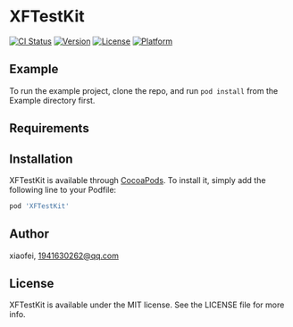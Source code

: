 # XFTestKit

[![CI Status](https://img.shields.io/travis/xiaofei/XFTestKit.svg?style=flat)](https://travis-ci.org/xiaofei/XFTestKit)
[![Version](https://img.shields.io/cocoapods/v/XFTestKit.svg?style=flat)](https://cocoapods.org/pods/XFTestKit)
[![License](https://img.shields.io/cocoapods/l/XFTestKit.svg?style=flat)](https://cocoapods.org/pods/XFTestKit)
[![Platform](https://img.shields.io/cocoapods/p/XFTestKit.svg?style=flat)](https://cocoapods.org/pods/XFTestKit)

## Example

To run the example project, clone the repo, and run `pod install` from the Example directory first.

## Requirements

## Installation

XFTestKit is available through [CocoaPods](https://cocoapods.org). To install
it, simply add the following line to your Podfile:

```ruby
pod 'XFTestKit'
```

## Author

xiaofei, 1941630262@qq.com

## License

XFTestKit is available under the MIT license. See the LICENSE file for more info.
